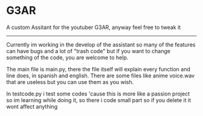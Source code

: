 # G3AR
A custom Assitant for the youtuber G3AR, anyway feel free to tweak it

***********************************************************************************************************************************************************************************

Currently im working in the develop of the assistant so many of the features can have bugs and a lot of "trash code" but if you want to change something of the code, you are welcome to help.

The main file is main.py, there the file itself will explain every function and line does, in spanish and english. There are some files like anime voice.wav that are useless but  you can use them as you wish.

In testcode.py i test some codes 'cause this is more like a passion project so im learning while doing it, so there i code small part so if you delete it it wont affect anything
